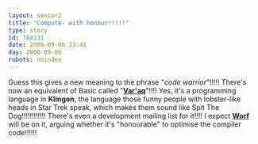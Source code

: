 ```yaml
---
layout: senior2
title: "Compute- with honour!!!!!"
type: story
id: 784131
date: 2000-09-06 23:41
day: 2000-09-06
robots: noindex
---
```

Guess this gives a new meaning to the phrase "<i>code warrior</i>"!!!!! There's now an equivalent of Basic called "<a href="http://www.geocities.com/connorbd/varaq/"><b>Var'aq</b></a>"!!!! Yes, it's a programming language in <b>Klingon</b>, the language those funny people with lobster-like heads in Star Trek speak, which makes them sound like Spit The Dog!!!!!!!!!!!! There's even a development mailing list for it!!!! I expect <a href="http://www.geocities.com/Area51/Zone/4441/"><b>Worf</b></a> will be on it, arguing whether it's "honourable" to optimise the compiler code!!!!!!
